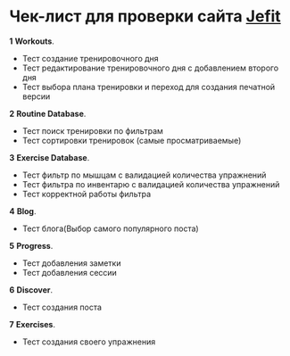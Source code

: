 # Чек-лист для проверки сайта [Jefit](https://www.jefit.com/)

**1** __Workouts__. <br/>
* Тест создание тренировочного дня
* Тест редактирование тренировочного дня c добавлением второго дня 
* Тест выбора плана тренировки и переход для создания печатной версии <br/>

**2** __Routine Database__. <br/>
* Тест поиск тренировки по фильтрам 
* Тест сортировки тренировок (самые просматриваемые)

**3** __Exercise Database__. <br/>
* Тест фильтр по мышцам с валидацией количества упражнений <br/>
* Тест фильтра по инвентарю с валидацией количества упражнений <br/>
* Тест корректной работы фильтра

**4** __Blog__. <br/>
* Тест блога(Выбор самого популярного поста)

**5** __Progress__. <br/>
* Тест добавления заметки
* Тест добавления сессии

**6** __Discover__. <br/>
* Тест создания поста

**7** __Exercises__. <br/>
* Тест создания своего упражнения
